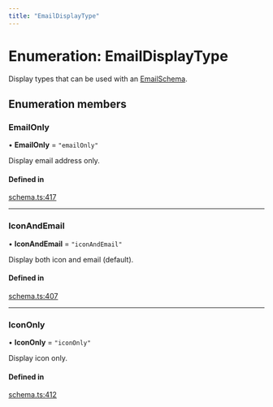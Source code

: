 ```yaml
---
title: "EmailDisplayType"
---
```

# Enumeration: EmailDisplayType

Display types that can be used with an [EmailSchema](../interfaces/EmailSchema.md).

## Enumeration members

### EmailOnly

• **EmailOnly** = `"emailOnly"`

Display email address only.

#### Defined in

[schema.ts:417](https://github.com/coda/packs-sdk/blob/main/schema.ts#L417)

___

### IconAndEmail

• **IconAndEmail** = `"iconAndEmail"`

Display both icon and email (default).

#### Defined in

[schema.ts:407](https://github.com/coda/packs-sdk/blob/main/schema.ts#L407)

___

### IconOnly

• **IconOnly** = `"iconOnly"`

Display icon only.

#### Defined in

[schema.ts:412](https://github.com/coda/packs-sdk/blob/main/schema.ts#L412)
